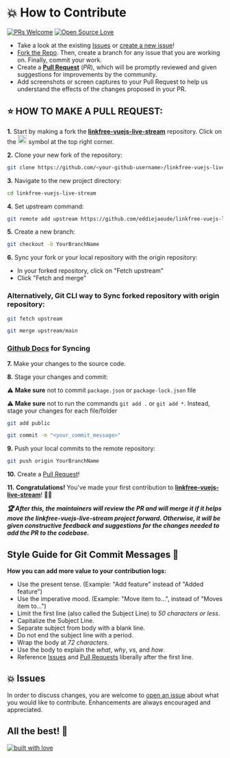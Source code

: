 # 💥 How to Contribute

[![PRs Welcome](https://img.shields.io/badge/PRs-welcome-brightgreen.svg?style=flat-square)](https://github.com/eddiejaoude/linkfree-vuejs-live-stream/pulls)
[![Open Source Love](https://badges.frapsoft.com/os/v1/open-source.png?v=103)](https://github.com/eddiejaoude/)

- Take a look at the existing [Issues](https://github.com/eddiejaoude/linkfree-vuejs-live-stream/issues) or [create a new issue](https://github.com/eddiejaoude/linkfree-vuejs-live-stream/issues/new/choose)!
- [Fork the Repo](https://github.com/eddiejaoude/linkfree-vuejs-live-stream/fork). Then, create a branch for any issue that you are working on. Finally, commit your work.
- Create a **[Pull Request](https://github.com/eddiejaoude/linkfree-vuejs-live-stream/compare)** (_PR_), which will be promptly reviewed and given suggestions for improvements by the community.
- Add screenshots or screen captures to your Pull Request to help us understand the effects of the changes proposed in your PR.

## ⭐ HOW TO MAKE A PULL REQUEST:

**1.** Start by making a fork the [**linkfree-vuejs-live-stream**](https://github.com/eddiejaoude/linkfree-vuejs-live-stream) repository. Click on the <a href="https://github.com/eddiejaoude/linkfree-vuejs-live-stream/fork"><img src="https://i.imgur.com/G4z1kEe.png" height="21" width="21"></a> symbol at the top right corner.

**2.** Clone your new fork of the repository:

```bash
git clone https://github.com/<your-github-username>/linkfree-vuejs-live-stream
```

**3.** Navigate to the new project directory:

```bash
cd linkfree-vuejs-live-stream
```

**4.** Set upstream command:

```bash
git remote add upstream https://github.com/eddiejaoude/linkfree-vuejs-live-stream.git
```

**5.** Create a new branch:

```bash
git checkout -b YourBranchName
```

**6.** Sync your fork or your local repository with the origin repository:

- In your forked repository, click on "Fetch upstream"
- Click "Fetch and merge"

### Alternatively, Git CLI way to Sync forked repository with origin repository:

```bash
git fetch upstream
```

```bash
git merge upstream/main
```

### [Github Docs](https://docs.github.com/en/github/collaborating-with-pull-requests/addressing-merge-conflicts/resolving-a-merge-conflict-on-github) for Syncing

**7.** Make your changes to the source code.

**8.** Stage your changes and commit:

⚠️ **Make sure** not to commit `package.json` or `package-lock.json` file

⚠️ **Make sure** not to run the commands `git add .` or `git add *`. Instead, stage your changes for each file/folder

```bash
git add public
```

```bash
git commit -m "<your_commit_message>"
```

**9.** Push your local commits to the remote repository:

```bash
git push origin YourBranchName
```

**10.** Create a [Pull Request](https://help.github.com/en/github/collaborating-with-issues-and-pull-requests/creating-a-pull-request)!

**11.** **Congratulations!** You've made your first contribution to [**linkfree-vuejs-live-stream**](https://github.com/eddiejaoude/linkfree-vuejs-live-stream/graphs/contributors)! 🙌🏼

**_:trophy: After this, the maintainers will review the PR and will merge it if it helps move the linkfree-vuejs-live-stream project forward. Otherwise, it will be given constructive feedback and suggestions for the changes needed to add the PR to the codebase._**

## Style Guide for Git Commit Messages :memo:

**How you can add more value to your contribution logs:**

- Use the present tense. (Example: "Add feature" instead of "Added feature")
- Use the imperative mood. (Example: "Move item to...", instead of "Moves item to...")
- Limit the first line (also called the Subject Line) to _50 characters or less_.
- Capitalize the Subject Line.
- Separate subject from body with a blank line.
- Do not end the subject line with a period.
- Wrap the body at _72 characters_.
- Use the body to explain the _what_, _why_, _vs_, and _how_.
- Reference [Issues](https://github.com/eddiejaoude/linkfree-vuejs-live-stream/issues) and [Pull Requests](https://github.com/eddiejaoude/linkfree-vuejs-live-stream/pulls) liberally after the first line.

## 💥 Issues

In order to discuss changes, you are welcome to [open an issue](https://github.com/eddiejaoude/linkfree-vuejs-live-stream/issues/new/choose) about what you would like to contribute. Enhancements are always encouraged and appreciated.

## All the best! 🥇

[![built with love](https://forthebadge.com/images/badges/built-with-love.svg)](eddiehub.org)

